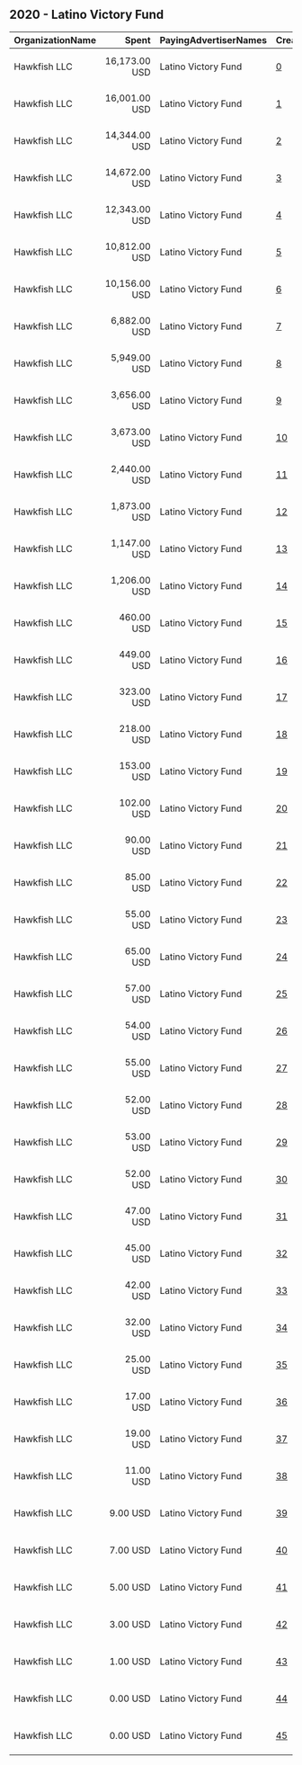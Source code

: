## 2020 - Latino Victory Fund 
|OrganizationName|Spent|PayingAdvertiserNames|CreativeUrls|Impressions|Genders|AgeBrackets|CountryCodes|BillingAddresses|CandidateBallotInformation|
|:---|---:|:---|:---|---:|:---|:---|:---|:---|:---|
|Hawkfish LLC|16,173.00 USD|Latino Victory Fund|[0](https://www.snap.com/political-ads/asset/b21b8ee1444f5ad31ad774977ec27494e91383dadc03bdde38f4285c6ea49b07?mediaType=png)|2,616,811||18+|united states|"909 Third Avenue,New York,10022,US"|Joe Biden|
|Hawkfish LLC|16,001.00 USD|Latino Victory Fund|[1](https://www.snap.com/political-ads/asset/eeadb039df4fcdeddc333b4e50158c76c5174d9e19de597ba1e093aa7cd92e9e?mediaType=mp4)|2,466,700||18+|united states|"909 Third Avenue,New York,10022,US"|Joe Biden|
|Hawkfish LLC|14,344.00 USD|Latino Victory Fund|[2](https://www.snap.com/political-ads/asset/b21b8ee1444f5ad31ad774977ec27494e91383dadc03bdde38f4285c6ea49b07?mediaType=png)|2,296,417||18+|united states|"909 Third Avenue,New York,10022,US"|Joe Biden|
|Hawkfish LLC|14,672.00 USD|Latino Victory Fund|[3](https://www.snap.com/political-ads/asset/eeadb039df4fcdeddc333b4e50158c76c5174d9e19de597ba1e093aa7cd92e9e?mediaType=mp4)|2,160,974||18+|united states|"909 Third Avenue,New York,10022,US"|Joe Biden|
|Hawkfish LLC|12,343.00 USD|Latino Victory Fund|[4](https://www.snap.com/political-ads/asset/b21b8ee1444f5ad31ad774977ec27494e91383dadc03bdde38f4285c6ea49b07?mediaType=png)|1,916,650||18+|united states|"909 Third Avenue,New York,10022,US"|Joe Biden|
|Hawkfish LLC|10,812.00 USD|Latino Victory Fund|[5](https://www.snap.com/political-ads/asset/0340634d93768aa1f6deb32ffc009740fd0854cc0f4e516810bdcccaa7917dd1?mediaType=png)|1,762,058||18+|united states|"909 Third Avenue,New York,10022,US"|Joe Biden|
|Hawkfish LLC|10,156.00 USD|Latino Victory Fund|[6](https://www.snap.com/political-ads/asset/14a5c26ed0d77baec0f26eea90c5930083277032ba2776d4773f20f2882b796e?mediaType=mp4)|1,557,743||18+|united states|"909 Third Avenue,New York,10022,US"|Joe Biden|
|Hawkfish LLC|6,882.00 USD|Latino Victory Fund|[7](https://www.snap.com/political-ads/asset/acb0462a7ed33842383085891beeb6400250d217354986365a0125825ddd8a35?mediaType=mp4)|956,514||18+|united states|"909 Third Avenue,New York,10022,US"|Joe Biden|
|Hawkfish LLC|5,949.00 USD|Latino Victory Fund|[8](https://www.snap.com/political-ads/asset/0340634d93768aa1f6deb32ffc009740fd0854cc0f4e516810bdcccaa7917dd1?mediaType=png)|739,236||18+|united states|"909 Third Avenue,New York,10022,US"|Joe Biden|
|Hawkfish LLC|3,656.00 USD|Latino Victory Fund|[9](https://www.snap.com/political-ads/asset/dfef569bca2225324a5957658484bb49ad2db12e3ef82c8fa9802a56fefa8b15?mediaType=png)|514,152||18+|united states|"909 Third Avenue,New York,10022,US"|Joe Biden|
|Hawkfish LLC|3,673.00 USD|Latino Victory Fund|[10](https://www.snap.com/political-ads/asset/dfef569bca2225324a5957658484bb49ad2db12e3ef82c8fa9802a56fefa8b15?mediaType=png)|513,123||18+|united states|"909 Third Avenue,New York,10022,US"|Joe Biden|
|Hawkfish LLC|2,440.00 USD|Latino Victory Fund|[11](https://www.snap.com/political-ads/asset/9e35747a4c0b72966c588c0ab9aca14e083df062306bb77f843c0ea4726e4419?mediaType=png)|302,314||18+|united states|"909 Third Avenue,New York,10022,US"|Joe Biden|
|Hawkfish LLC|1,873.00 USD|Latino Victory Fund|[12](https://www.snap.com/political-ads/asset/dfef569bca2225324a5957658484bb49ad2db12e3ef82c8fa9802a56fefa8b15?mediaType=png)|260,579||18+|united states|"909 Third Avenue,New York,10022,US"|Joe Biden|
|Hawkfish LLC|1,147.00 USD|Latino Victory Fund|[13](https://www.snap.com/political-ads/asset/b21b8ee1444f5ad31ad774977ec27494e91383dadc03bdde38f4285c6ea49b07?mediaType=png)|187,200||18+|united states|"909 Third Avenue,New York,10022,US"|Joe Biden|
|Hawkfish LLC|1,206.00 USD|Latino Victory Fund|[14](https://www.snap.com/political-ads/asset/14a5c26ed0d77baec0f26eea90c5930083277032ba2776d4773f20f2882b796e?mediaType=mp4)|167,555||18+|united states|"909 Third Avenue,New York,10022,US"|Joe Biden|
|Hawkfish LLC|460.00 USD|Latino Victory Fund|[15](https://www.snap.com/political-ads/asset/42170b75ab1e5d9aa37ffb38270ecdf565fb6cd864aee021e48c87e31ce9f7c6?mediaType=png)|73,952||18+|united states|"909 Third Avenue,New York,10022,US"|Joe Biden|
|Hawkfish LLC|449.00 USD|Latino Victory Fund|[16](https://www.snap.com/political-ads/asset/42170b75ab1e5d9aa37ffb38270ecdf565fb6cd864aee021e48c87e31ce9f7c6?mediaType=png)|72,691||18+|united states|"909 Third Avenue,New York,10022,US"|Joe Biden|
|Hawkfish LLC|323.00 USD|Latino Victory Fund|[17](https://www.snap.com/political-ads/asset/42170b75ab1e5d9aa37ffb38270ecdf565fb6cd864aee021e48c87e31ce9f7c6?mediaType=png)|52,976||18+|united states|"909 Third Avenue,New York,10022,US"|Joe Biden|
|Hawkfish LLC|218.00 USD|Latino Victory Fund|[18](https://www.snap.com/political-ads/asset/dfef569bca2225324a5957658484bb49ad2db12e3ef82c8fa9802a56fefa8b15?mediaType=png)|31,602||18+|united states|"909 Third Avenue,New York,10022,US"|Joe Biden|
|Hawkfish LLC|153.00 USD|Latino Victory Fund|[19](https://www.snap.com/political-ads/asset/14a5c26ed0d77baec0f26eea90c5930083277032ba2776d4773f20f2882b796e?mediaType=mp4)|22,825||18+|united states|"909 Third Avenue,New York,10022,US"|Joe Biden|
|Hawkfish LLC|102.00 USD|Latino Victory Fund|[20](https://www.snap.com/political-ads/asset/6c8341685c3349d3a6268c052ece3d0260fe9254bd04582499b3e748bcb8267f?mediaType=png)|15,593||18+|united states|"909 Third Avenue,New York,10022,US"|Joe Biden|
|Hawkfish LLC|90.00 USD|Latino Victory Fund|[21](https://www.snap.com/political-ads/asset/e54f4180c0fbc351eebb0a934fa1daf3c164aed52869782b09680afa63a97d9e?mediaType=png)|13,542||18+|united states|"909 Third Avenue,New York,10022,US"|Joe Biden|
|Hawkfish LLC|85.00 USD|Latino Victory Fund|[22](https://www.snap.com/political-ads/asset/e54f4180c0fbc351eebb0a934fa1daf3c164aed52869782b09680afa63a97d9e?mediaType=png)|12,911||18+|united states|"909 Third Avenue,New York,10022,US"|Joe Biden|
|Hawkfish LLC|55.00 USD|Latino Victory Fund|[23](https://www.snap.com/political-ads/asset/e54f4180c0fbc351eebb0a934fa1daf3c164aed52869782b09680afa63a97d9e?mediaType=png)|8,442||18+|united states|"909 Third Avenue,New York,10022,US"|Joe Biden|
|Hawkfish LLC|65.00 USD|Latino Victory Fund|[24](https://www.snap.com/political-ads/asset/9e35747a4c0b72966c588c0ab9aca14e083df062306bb77f843c0ea4726e4419?mediaType=png)|8,317||18+|united states|"909 Third Avenue,New York,10022,US"|Joe Biden|
|Hawkfish LLC|57.00 USD|Latino Victory Fund|[25](https://www.snap.com/political-ads/asset/14a5c26ed0d77baec0f26eea90c5930083277032ba2776d4773f20f2882b796e?mediaType=mp4)|7,956||18+|united states|"909 Third Avenue,New York,10022,US"|Joe Biden|
|Hawkfish LLC|54.00 USD|Latino Victory Fund|[26](https://www.snap.com/political-ads/asset/b21b8ee1444f5ad31ad774977ec27494e91383dadc03bdde38f4285c6ea49b07?mediaType=png)|7,629||18+|united states|"909 Third Avenue,New York,10022,US"|Joe Biden|
|Hawkfish LLC|55.00 USD|Latino Victory Fund|[27](https://www.snap.com/political-ads/asset/b21b8ee1444f5ad31ad774977ec27494e91383dadc03bdde38f4285c6ea49b07?mediaType=png)|7,564||18+|united states|"909 Third Avenue,New York,10022,US"|Joe Biden|
|Hawkfish LLC|52.00 USD|Latino Victory Fund|[28](https://www.snap.com/political-ads/asset/14a5c26ed0d77baec0f26eea90c5930083277032ba2776d4773f20f2882b796e?mediaType=mp4)|7,311||18+|united states|"909 Third Avenue,New York,10022,US"|Joe Biden|
|Hawkfish LLC|53.00 USD|Latino Victory Fund|[29](https://www.snap.com/political-ads/asset/b21b8ee1444f5ad31ad774977ec27494e91383dadc03bdde38f4285c6ea49b07?mediaType=png)|7,294||18+|united states|"909 Third Avenue,New York,10022,US"|Joe Biden|
|Hawkfish LLC|52.00 USD|Latino Victory Fund|[30](https://www.snap.com/political-ads/asset/b21b8ee1444f5ad31ad774977ec27494e91383dadc03bdde38f4285c6ea49b07?mediaType=png)|7,199||18+|united states|"909 Third Avenue,New York,10022,US"|Joe Biden|
|Hawkfish LLC|47.00 USD|Latino Victory Fund|[31](https://www.snap.com/political-ads/asset/14a5c26ed0d77baec0f26eea90c5930083277032ba2776d4773f20f2882b796e?mediaType=mp4)|6,662||18+|united states|"909 Third Avenue,New York,10022,US"|Joe Biden|
|Hawkfish LLC|45.00 USD|Latino Victory Fund|[32](https://www.snap.com/political-ads/asset/7d438bc28bf1a79fb3ea5e8693b11e70044c53c38c03467bc90bbd54d09cca4b?mediaType=png)|6,261||18+|united states|"909 Third Avenue,New York,10022,US"|Joe Biden|
|Hawkfish LLC|42.00 USD|Latino Victory Fund|[33](https://www.snap.com/political-ads/asset/14a5c26ed0d77baec0f26eea90c5930083277032ba2776d4773f20f2882b796e?mediaType=mp4)|5,852||18+|united states|"909 Third Avenue,New York,10022,US"|Joe Biden|
|Hawkfish LLC|32.00 USD|Latino Victory Fund|[34](https://www.snap.com/political-ads/asset/b21b8ee1444f5ad31ad774977ec27494e91383dadc03bdde38f4285c6ea49b07?mediaType=png)|4,463||18+|united states|"909 Third Avenue,New York,10022,US"|Joe Biden|
|Hawkfish LLC|25.00 USD|Latino Victory Fund|[35](https://www.snap.com/political-ads/asset/14a5c26ed0d77baec0f26eea90c5930083277032ba2776d4773f20f2882b796e?mediaType=mp4)|3,595||18+|united states|"909 Third Avenue,New York,10022,US"|Joe Biden|
|Hawkfish LLC|17.00 USD|Latino Victory Fund|[36](https://www.snap.com/political-ads/asset/42170b75ab1e5d9aa37ffb38270ecdf565fb6cd864aee021e48c87e31ce9f7c6?mediaType=png)|2,908||18+|united states|"909 Third Avenue,New York,10022,US"|Joe Biden|
|Hawkfish LLC|19.00 USD|Latino Victory Fund|[37](https://www.snap.com/political-ads/asset/7d438bc28bf1a79fb3ea5e8693b11e70044c53c38c03467bc90bbd54d09cca4b?mediaType=png)|2,733||18+|united states|"909 Third Avenue,New York,10022,US"|Joe Biden|
|Hawkfish LLC|11.00 USD|Latino Victory Fund|[38](https://www.snap.com/political-ads/asset/14a5c26ed0d77baec0f26eea90c5930083277032ba2776d4773f20f2882b796e?mediaType=mp4)|1,529||18+|united states|"909 Third Avenue,New York,10022,US"|Joe Biden|
|Hawkfish LLC|9.00 USD|Latino Victory Fund|[39](https://www.snap.com/political-ads/asset/0340634d93768aa1f6deb32ffc009740fd0854cc0f4e516810bdcccaa7917dd1?mediaType=png)|1,199||18+|united states|"909 Third Avenue,New York,10022,US"|Joe Biden|
|Hawkfish LLC|7.00 USD|Latino Victory Fund|[40](https://www.snap.com/political-ads/asset/0340634d93768aa1f6deb32ffc009740fd0854cc0f4e516810bdcccaa7917dd1?mediaType=png)|911||18+|united states|"909 Third Avenue,New York,10022,US"|Joe Biden|
|Hawkfish LLC|5.00 USD|Latino Victory Fund|[41](https://www.snap.com/political-ads/asset/0340634d93768aa1f6deb32ffc009740fd0854cc0f4e516810bdcccaa7917dd1?mediaType=png)|715||18+|united states|"909 Third Avenue,New York,10022,US"|Joe Biden|
|Hawkfish LLC|3.00 USD|Latino Victory Fund|[42](https://www.snap.com/political-ads/asset/e54f4180c0fbc351eebb0a934fa1daf3c164aed52869782b09680afa63a97d9e?mediaType=png)|486||18+|united states|"909 Third Avenue,New York,10022,US"|Joe Biden|
|Hawkfish LLC|1.00 USD|Latino Victory Fund|[43](https://www.snap.com/political-ads/asset/0340634d93768aa1f6deb32ffc009740fd0854cc0f4e516810bdcccaa7917dd1?mediaType=png)|206||18+|united states|"909 Third Avenue,New York,10022,US"|Joe Biden|
|Hawkfish LLC|0.00 USD|Latino Victory Fund|[44](https://www.snap.com/political-ads/asset/0340634d93768aa1f6deb32ffc009740fd0854cc0f4e516810bdcccaa7917dd1?mediaType=png)|110||18+|united states|"909 Third Avenue,New York,10022,US"|Joe Biden|
|Hawkfish LLC|0.00 USD|Latino Victory Fund|[45](https://www.snap.com/political-ads/asset/17af773ee9daf023f7504074df1444691c5986db9d81cc153c99620cbf1ad81b?mediaType=png)|94||18+|united states|"909 Third Avenue,New York,10022,US"|Joe Biden|
